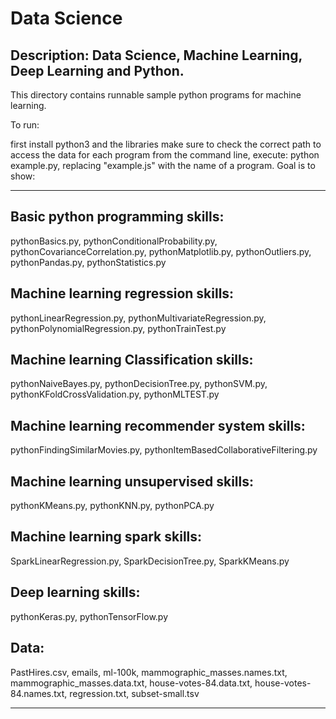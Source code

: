 # Data Science

## Description: Data Science, Machine Learning, Deep Learning and Python.

This directory contains runnable sample python programs for machine learning.

To run:

first install python3 and the libraries
make sure to check the correct path to access the data for each program
from the command line, execute: python example.py, replacing "example.js" with the name of a program.
Goal is to show:

---------------------------
## Basic python programming skills: 
pythonBasics.py, pythonConditionalProbability.py, pythonCovarianceCorrelation.py, pythonMatplotlib.py, pythonOutliers.py, pythonPandas.py, pythonStatistics.py

## Machine learning regression skills: 
pythonLinearRegression.py, pythonMultivariateRegression.py, pythonPolynomialRegression.py, pythonTrainTest.py

## Machine learning Classification skills: 
pythonNaiveBayes.py, pythonDecisionTree.py, pythonSVM.py, pythonKFoldCrossValidation.py, pythonMLTEST.py 

## Machine learning recommender system skills:
pythonFindingSimilarMovies.py, pythonItemBasedCollaborativeFiltering.py

## Machine learning unsupervised skills: 
pythonKMeans.py, pythonKNN.py, pythonPCA.py

## Machine learning spark skills:
SparkLinearRegression.py, SparkDecisionTree.py, SparkKMeans.py

## Deep learning skills: 
pythonKeras.py, pythonTensorFlow.py

## Data: 
PastHires.csv, emails, ml-100k, mammographic_masses.names.txt, mammographic_masses.data.txt, house-votes-84.data.txt, house-votes-84.names.txt, regression.txt, subset-small.tsv

----------------------------

